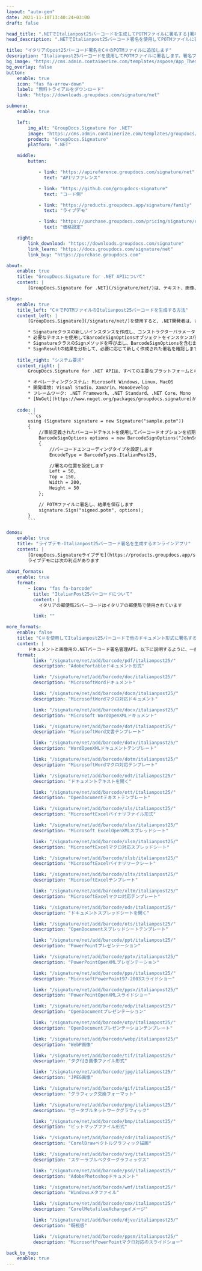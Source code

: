 ```yaml
---
layout: "auto-gen"
date: 2021-11-10T13:40:24+03:00
draft: false

head_title: ".NETでItalianpost25バーコードを生成してPOTMファイルに署名する|署名文書"
head_description: ".NETでItalianpost25バーコード署名を使用してPOTMファイルに署名する-人気のあるビジネスドキュメントや画像ファイル形式にバーコードを追加する."

title: "イタリアのpost25バーコード署名をC＃のPOTMファイルに追加します"
description: "Italianpost25バーコードを使用してPOTMファイルに署名します。署名プロパティを操作し、ニーズに合ったドキュメント内で高度な署名オプションを設定します."
bg_image: "https://cms.admin.containerize.com/templates/aspose/App_Themes/V3/images/bg/header1.png"
bg_overlay: false
button:
    enable: true
    icon: "fas fa-arrow-down"
    label: "無料トライアルをダウンロード"
    link: "https://downloads.groupdocs.com/signature/net"

submenu:
    enable: true

    left:
        img_alt: "GroupDocs.Signature for .NET"
        image: "https://cms.admin.containerize.com/templates/groupdocs/images/product-logos/90x90-noborder/groupdocs-signature-net.png"
        product: "GroupDocs.Signature"
        platform: ".NET"

    middle:
        button:

            - link: "https://apireference.groupdocs.com/signature/net"
              text: "APIリファレンス"

            - link: "https://github.com/groupdocs-signature"
              text: "コード例"

            - link: "https://products.groupdocs.app/signature/family"
              text: "ライブデモ"

            - link: "https://purchase.groupdocs.com/pricing/signature/net"
              text: "価格設定"

    right:
        link_download: "https://downloads.groupdocs.com/signature"
        link_learn: "https://docs.groupdocs.com/signature/net"
        link_buy: "https://purchase.groupdocs.com"

about:
    enable: true
    title: "GroupDocs.Signature for .NET APIについて"
    content: |
        [GroupDocs.Signature for .NET](/signature/net/)は、テキスト、画像、バーコード、スタンプ、フォームフィールド、QRコード、メタデータなどのさまざまな署名タイプを使用してデジタルドキュメントに電子署名するネイティブ.NETAPIです。ユーザーは、PDF、Microsoft Word、Excelワークシート、PowerPointプレゼンテーション、Adobe Photoshop、メタファイル、および画像ファイル形式内のデジタル署名を追加、編集、検証、削除、および検索でき、必要に応じて署名プロパティをカスタマイズするための追加サポートがあります。

steps:
    enable: true
    title_left: "C＃でPOTMファイルのItalianpost25バーコードを生成する方法"
    content_left: |
        [GroupDocs.Signature](/signature/net/)を使用すると、.NET開発者は、いくつかの簡単な手順を実行することで、アプリケーション内のPOTMファイルにItalianpost25バーコードを簡単に追加できます。

        * Signatureクラスの新しいインスタンスを作成し、コンストラクターパラメーターとしてソースPOTMドキュメントパスを渡します。
        * 必要なテキストを使用してBarcodeSignOptionsオブジェクトをインスタンス化し、EncodeTypeプロパティをItalianPost25に設定します。
        * SignatureクラスのSignメソッドを呼び出し、BarcodeSignOptionsを含む出力POTMファイル名を渡します。
        * SignResultの結果を分析して、必要に応じて新しく作成された署名を確認します。
        
    title_right: "システム要求"
    content_right: |
        GroupDocs.Signature for .NET APIは、すべての主要なプラットフォームとオペレーティングシステムでサポートされています。以下のコードを実行する前に、システムに次の前提条件がインストールされていることを確認してください。

        * オペレーティングシステム: Microsoft Windows、Linux、MacOS
        * 開発環境: Visual Studio、Xamarin、MonoDevelop
        * フレームワーク: .NET Framework、.NET Standard、.NET Core、Mono
        * [NuGet](https://www.nuget.org/packages/groupdocs.signature)からGroupDocs.Signaturefor.NETの最新バージョンをダウンロードします
        
    code: |
        ```cs
        using (Signature signature = new Signature("sample.potm"))
        {
            //事前定義されたバーコードテキストを使用してバーコードオプションを初期化します
            BarcodeSignOptions options = new BarcodeSignOptions("JohnSmith")
            {
                //バーコードエンコーディングタイプを設定します
                EncodeType = BarcodeTypes.ItalianPost25,

                //署名の位置を設定します
                Left = 50,
                Top = 150,
                Width = 200,
                Height = 50
            };

            // POTMファイルに署名し、結果を保存します 
            signature.Sign("signed.potm", options);
        }
        ```
        
demos:
    enable: true
    title: "ライブデモ-Italianpost25バーコード署名を生成するオンラインアプリ"
    content: |
        [GroupDocs.Signatureライブデモ](https://products.groupdocs.app/signature/family)サイトにアクセスして、Italianpost25バーコードをPOTMファイルに今すぐ追加してください。  
        ライブデモには次の利点があります
        
about_formats:
    enable: true
    format:
        - icon: "fas fa-barcode"
          title: "ItalianPost25バーコードについて"
          content: |
            イタリアの郵便局25バーコードはイタリアの郵便局で使用されています

          link: ""

more_formats:
    enable: false
    title: "C＃を使用してItalianpost25バーコードで他のドキュメント形式に署名する"
    content: |
        ドキュメントと画像用の.NETバーコード署名管理API。以下に説明するように、一般的なファイル形式のいくつかにバーコード署名を追加します。
    format: 
          link: "/signature/net/add/barcode/pdf/italianpost25/"
          description: "AdobePortableドキュメント形式"

          link: "/signature/net/add/barcode/doc/italianpost25/"
          description: "MicrosoftWordドキュメント"

          link: "/signature/net/add/barcode/docm/italianpost25/"
          description: "MicrosoftWordマクロ対応ドキュメント"

          link: "/signature/net/add/barcode/docx/italianpost25/"
          description: "Microsoft WordOpenXMLドキュメント"

          link: "/signature/net/add/barcode/dot/italianpost25/"
          description: "MicrosoftWord文書テンプレート"

          link: "/signature/net/add/barcode/dotx/italianpost25/"
          description: "WordOpenXMLドキュメントテンプレート"

          link: "/signature/net/add/barcode/dotm/italianpost25/"
          description: "MicrosoftWordマクロ対応テンプレート"       

          link: "/signature/net/add/barcode/odt/italianpost25/"
          description: "ドキュメントテキストを開く"

          link: "/signature/net/add/barcode/ott/italianpost25/"
          description: "OpenDocumentテキストテンプレート"

          link: "/signature/net/add/barcode/xls/italianpost25/"
          description: "MicrosoftExcelバイナリファイル形式"

          link: "/signature/net/add/barcode/xlsx/italianpost25/"
          description: "Microsoft ExcelOpenXMLスプレッドシート"

          link: "/signature/net/add/barcode/xlsm/italianpost25/"
          description: "MicrosoftExcelマクロ対応スプレッドシート"

          link: "/signature/net/add/barcode/xlsb/italianpost25/"
          description: "MicrosoftExcelバイナリワークシート"

          link: "/signature/net/add/barcode/xltx/italianpost25/"
          description: "MicrosoftExcelテンプレート"

          link: "/signature/net/add/barcode/xltm/italianpost25/"
          description: "MicrosoftExcelマクロ対応テンプレート"

          link: "/signature/net/add/barcode/ods/italianpost25/"
          description: "ドキュメントスプレッドシートを開く"

          link: "/signature/net/add/barcode/ots/italianpost25/"
          description: "OpenDocumentスプレッドシートテンプレート"

          link: "/signature/net/add/barcode/ppt/italianpost25/"
          description: "PowerPointプレゼンテーション"

          link: "/signature/net/add/barcode/pptx/italianpost25/"
          description: "PowerPointOpenXMLプレゼンテーション"

          link: "/signature/net/add/barcode/pps/italianpost25/"
          description: "MicrosoftPowerPoint97-2003スライドショー"

          link: "/signature/net/add/barcode/ppsx/italianpost25/"
          description: "PowerPointOpenXMLスライドショー"                              

          link: "/signature/net/add/barcode/odp/italianpost25/"
          description: "OpenDocumentプレゼンテーション"

          link: "/signature/net/add/barcode/otp/italianpost25/"
          description: "OpenDocumentプレゼンテーションテンプレート"

          link: "/signature/net/add/barcode/webp/italianpost25/"
          description: "WebP画像"

          link: "/signature/net/add/barcode/tif/italianpost25/"
          description: "タグ付き画像ファイル形式"

          link: "/signature/net/add/barcode/jpg/italianpost25/"
          description: "JPEG画像"

          link: "/signature/net/add/barcode/gif/italianpost25/"
          description: "グラフィック交換フォーマット"

          link: "/signature/net/add/barcode/png/italianpost25/"
          description: "ポータブルネットワークグラフィック"

          link: "/signature/net/add/barcode/bmp/italianpost25/"
          description: "ビットマップファイル形式"

          link: "/signature/net/add/barcode/cdr/italianpost25/"
          description: "CorelDrawベクトルグラフィック描画"

          link: "/signature/net/add/barcode/svg/italianpost25/"
          description: "スケーラブルベクターグラフィックス"

          link: "/signature/net/add/barcode/psd/italianpost25/"
          description: "AdobePhotoshopドキュメント"

          link: "/signature/net/add/barcode/wmf/italianpost25/"
          description: "Windowsメタファイル"        

          link: "/signature/net/add/barcode/cmx/italianpost25/"
          description: "CorelMetafileeXchangeイメージ"

          link: "/signature/net/add/barcode/djvu/italianpost25/"
          description: "既視感"

          link: "/signature/net/add/barcode/ppsm/italianpost25/"
          description: "MicrosoftPowerPointマクロ対応のスライドショー"

back_to_top:
    enable: true
---
```

